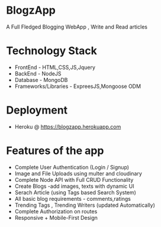 # BlogzApp
A Full Fledged Blogging WebApp   , Write and Read articles
# Technology Stack
- FrontEnd - HTML,CSS,JS,Jquery
- BackEnd - NodeJS
- Database - MongoDB
- Frameworks/Libraries - ExpreesJS,Mongoose ODM
# Deployment 
- Heroku @ https://blogzapp.herokuapp.com
# Features of the app
- Complete User Authentication (Login / Signup)
- Image and File Uploads using multer and cloudinary
- Complete Node API with Full CRUD Functionality
- Create Blogs -add images, texts with dynamic UI  
- Serach Article (using Tags based Search System)
- All basic blog requirements - comments,ratings
- Trending Tags , Trending Writers (updated Automatically) 
- Complete Authorization on routes
- Responsive + Mobile-First Design


